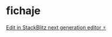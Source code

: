 # fichaje

[Edit in StackBlitz next generation editor ⚡️](https://stackblitz.com/~/github.com/atreyu1968/fichaje)